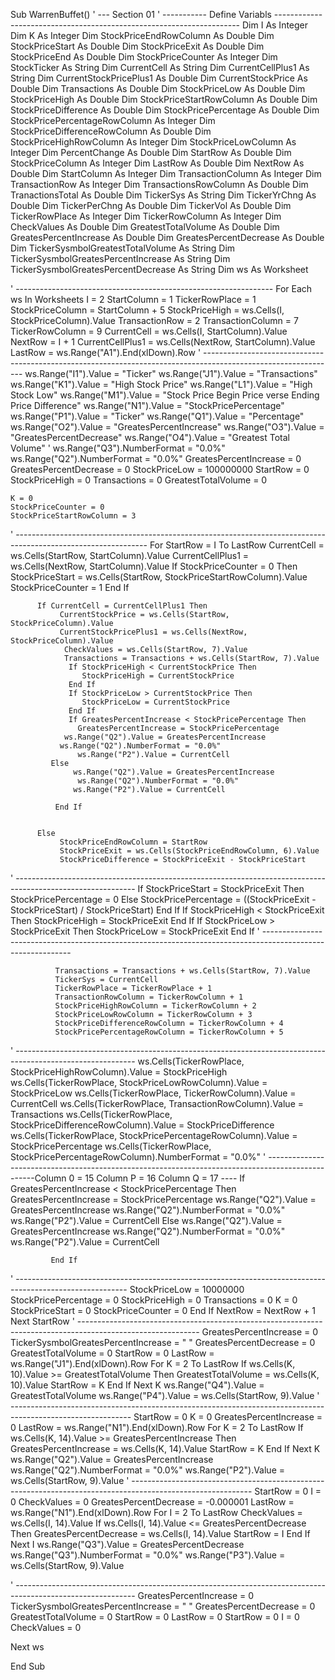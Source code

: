 Sub WarrenBuffet()
' --- Section 01
' ----------- Define Variabls ---------------------------------------------------------------------
Dim I As Integer
Dim K As Integer
Dim StockPriceEndRowColumn As Double
Dim StockPriceStart As Double
Dim StockPriceExit As Double
Dim StockPriceEnd As Double
Dim StockPriceCounter As Integer
Dim StockTicker As String
Dim CurrentCell As String
Dim CurrentCellPlus1 As String
Dim CurrentStockPricePlus1 As Double
Dim CurrentStockPrice As Double
Dim Transactions As Double
Dim StockPriceLow As Double
Dim StockPriceHigh As Double
Dim StockPriceStartRowColumn As Double
Dim StockPriceDifference As Double
Dim StockPricePercentage As Double
Dim StockPricePercentageRowColumn As Integer
Dim StockPriceDifferenceRowColumn As Double
Dim StockPriceHighRowColumn As Integer
Dim StockPriceLowColumn As Integer
Dim PercentChange As Double
Dim StartRow As Double
Dim StockPriceColumn As Integer
Dim LastRow As Double
Dim NextRow As Double
Dim StartColumn As Integer
Dim TransactionColumn As Integer
Dim TransactionRow As Integer
Dim TransactionsRowColumn As Double
Dim TranactionsTotal As Double
Dim TickerSys As String
Dim TickerYrChng As Double
Dim TickerPerChng As Double
Dim TickerVol As Double
Dim TickerRowPlace As Integer
Dim TickerRowColumn As Integer
Dim CheckValues As Double
Dim GreatestTotalVolume As Double
Dim GreatesPercentIncrease As Double
Dim GreatesPercentDecrease As Double
Dim TickerSysmbolGreatestTotalVolume As String
Dim TickerSysmbolGreatesPercentIncrease As String
Dim TickerSysmbolGreatesPercentDecrease As String
Dim ws As Worksheet

' ----------------------------------------------------------------
For Each ws In Worksheets
    I = 2
    StartColumn = 1
    TickerRowPlace = 1
    StockPriceColumn = StartColumn + 5
    StockPriceHigh = ws.Cells(I, StockPriceColumn).Value
    TransactionRow = 2
    TransactionColumn = 7
    TickerRowColumn = 9
    CurrentCell = ws.Cells(I, StartColumn).Value
    NextRow = I + 1
    CurrentCellPlus1 = ws.Cells(NextRow, StartColumn).Value
    LastRow = ws.Range("A1").End(xlDown).Row
    ' ---------------------------------------------------------------------------------------------------------------
    ws.Range("I1").Value = "Ticker"
    ws.Range("J1").Value = "Transactions"
    ws.Range("K1").Value = "High Stock Price"
    ws.Range("L1").Value = "High Stock Low"
    ws.Range("M1").Value = "Stock Price Begin Price verse Ending Price Difference"
    ws.Range("N1").Value = "StockPricePercentage"
    ws.Range("P1").Value = "Ticker"
    ws.Range("Q1").Value = "Percentage"
    ws.Range("O2").Value = "GreatesPercentIncrease"
    ws.Range("O3").Value = "GreatesPercentDecrease"
    ws.Range("O4").Value = "Greatest Total Volume"
'  ws.Range("Q3").NumberFormat = "0.0%"
  ws.Range("Q2").NumberFormat = "0.0%"
    GreatesPercentIncrease = 0
    GreatesPercentDecrease = 0
    StockPriceLow = 100000000
    StartRow = 0
    StockPriceHigh = 0
    Transactions = 0
   GreatestTotalVolume = 0
                   
    K = 0
    StockPriceCounter = 0
    StockPriceStartRowColumn = 3
       
' ---------------------------------------------------------------------------------------------------------------
    For StartRow = I To LastRow
        CurrentCell = ws.Cells(StartRow, StartColumn).Value
        CurrentCellPlus1 = ws.Cells(NextRow, StartColumn).Value
        If StockPriceCounter = 0 Then
               StockPriceStart = ws.Cells(StartRow, StockPriceStartRowColumn).Value
               StockPriceCounter = 1
         End If
         
        
          If CurrentCell = CurrentCellPlus1 Then
               CurrentStockPrice = ws.Cells(StartRow, StockPriceColumn).Value
               CurrentStockPricePlus1 = ws.Cells(NextRow, StockPriceColumn).Value
                CheckValues = ws.Cells(StartRow, 7).Value
                Transactions = Transactions + ws.Cells(StartRow, 7).Value
                 If StockPriceHigh < CurrentStockPrice Then
                    StockPriceHigh = CurrentStockPrice
                 End If
                 If StockPriceLow > CurrentStockPrice Then
                    StockPriceLow = CurrentStockPrice
                 End If
                 If GreatesPercentIncrease < StockPricePercentage Then
                   GreatesPercentIncrease = StockPricePercentage
                ws.Range("Q2").Value = GreatesPercentIncrease
               ws.Range("Q2").NumberFormat = "0.0%"
                   ws.Range("P2").Value = CurrentCell
             Else
                  ws.Range("Q2").Value = GreatesPercentIncrease
                   ws.Range("Q2").NumberFormat = "0.0%"
                  ws.Range("P2").Value = CurrentCell
           
              End If
            

          Else
               StockPriceEndRowColumn = StartRow
               StockPriceExit = ws.Cells(StockPriceEndRowColumn, 6).Value
               StockPriceDifference = StockPriceExit - StockPriceStart
   
               
   ' ------------------------------------------------------------------------------------------------------------
              If StockPriceStart = StockPriceExit Then
                  StockPricePercentage = 0
              Else
                 StockPricePercentage = ((StockPriceExit - StockPriceStart) / StockPriceStart)
              End If
              If StockPriceHigh < StockPriceExit Then
                 StockPriceHigh = StockPriceExit
              End If
              If StockPriceLow > StockPriceExit Then
                 StockPriceLow = StockPriceExit
              End If
 ' ------------------------------------------------------------------------------------------------------------
             
              Transactions = Transactions + ws.Cells(StartRow, 7).Value
              TickerSys = CurrentCell
              TickerRowPlace = TickerRowPlace + 1
              TransactionRowColumn = TickerRowColumn + 1
              StockPriceHighRowColumn = TickerRowColumn + 2
              StockPriceLowRowColumn = TickerRowColumn + 3
              StockPriceDifferenceRowColumn = TickerRowColumn + 4
              StockPricePercentageRowColumn = TickerRowColumn + 5
                      
' ------------------------------------------------------------------------------------------------------------
              ws.Cells(TickerRowPlace, StockPriceHighRowColumn).Value = StockPriceHigh
              ws.Cells(TickerRowPlace, StockPriceLowRowColumn).Value = StockPriceLow
              ws.Cells(TickerRowPlace, TickerRowColumn).Value = CurrentCell
              ws.Cells(TickerRowPlace, TransactionRowColumn).Value = Transactions
              ws.Cells(TickerRowPlace, StockPriceDifferenceRowColumn).Value = StockPriceDifference
              ws.Cells(TickerRowPlace, StockPricePercentageRowColumn).Value = StockPricePercentage
              ws.Cells(TickerRowPlace, StockPricePercentageRowColumn).NumberFormat = "0.0%"
' --------------------------------------------------------------------------------------------------Column 0 = 15 Column P = 16 Column Q = 17 ----
            If GreatesPercentIncrease < StockPricePercentage Then
                   GreatesPercentIncrease = StockPricePercentage
                   ws.Range("Q2").Value = GreatesPercentIncrease
                   ws.Range("Q2").NumberFormat = "0.0%"
                   ws.Range("P2").Value = CurrentCell
             Else
                     ws.Range("Q2").Value = GreatesPercentIncrease
                  ws.Range("Q2").NumberFormat = "0.0%"
                  ws.Range("P2").Value = CurrentCell
           
             End If
 
'       ----------------------------------------------------------------------------------------------------------
              StockPriceLow = 10000000
              StockPricePercentage = 0
              StockPriceHigh = 0
              Transactions = 0
              K = 0
              StockPriceStart = 0
              StockPriceCounter = 0
        End If
        NextRow = NextRow + 1
    Next StartRow
 ' ------------------------------------------------------------------------------------------------------------
   GreatesPercentIncrease = 0
   TickerSysmbolGreatesPercentIncrease = " "
   GreatesPercentDecrease = 0
   GreatestTotalVolume = 0
   StartRow = 0
   LastRow = ws.Range("J1").End(xlDown).Row
   For K = 2 To LastRow
     If ws.Cells(K, 10).Value >= GreatestTotalVolume Then
         GreatestTotalVolume = ws.Cells(K, 10).Value
         StartRow = K
     End If
   Next K
   ws.Range("Q4").Value = GreatestTotalVolume
   ws.Range("P4").Value = ws.Cells(StartRow, 9).Value
' ------------------------------------------------------------------------------------------------------------
   StartRow = 0
   K = 0
   GreatesPercentIncrease = 0
   LastRow = ws.Range("N1").End(xlDown).Row
   For K = 2 To LastRow
      If ws.Cells(K, 14).Value >= GreatesPercentIncrease Then
          GreatesPercentIncrease = ws.Cells(K, 14).Value
          StartRow = K
      End If
   Next K
   ws.Range("Q2").Value = GreatesPercentIncrease
   ws.Range("Q2").NumberFormat = "0.0%"
   ws.Range("P2").Value = ws.Cells(StartRow, 9).Value
' ------------------------------------------------------------------------------------------------------------
   StartRow = 0
   I = 0
   CheckValues = 0
   GreatesPercentDecrease = -0.000001
   LastRow = ws.Range("N1").End(xlDown).Row
   For I = 2 To LastRow
   CheckValues = ws.Cells(I, 14).Value
      If ws.Cells(I, 14).Value <= GreatesPercentDecrease Then
          GreatesPercentDecrease = ws.Cells(I, 14).Value
          StartRow = I
      End If
   Next I
   ws.Range("Q3").Value = GreatesPercentDecrease
   ws.Range("Q3").NumberFormat = "0.0%"
   ws.Range("P3").Value = ws.Cells(StartRow, 9).Value
 
 ' ------------------------------------------------------------------------------------------------------------
   GreatesPercentIncrease = 0
   TickerSysmbolGreatesPercentIncrease = " "
   GreatesPercentDecrease = 0
   GreatestTotalVolume = 0
   StartRow = 0
   LastRow = 0
   StartRow = 0
   I = 0
   CheckValues = 0
 
Next ws

End Sub
